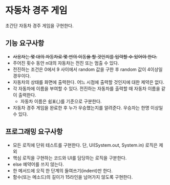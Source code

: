 # 자동차 경주 게임
초간단 자동차 경주 게임을 구현한다.

## 기능 요구사항
- ~~사용자는 몇 대의 자동차로 몇 번의 이동을 할 것인지를 입력할 수 있어야 한다.~~
- 주어진 횟수 동안 n대의 자동차는 전진 또는 멈출 수 있다.
- 전진하는 조건은 0에서 9 사이에서 random 값을 구한 후 random 값이 4이상일 경우이다.
- 자동차의 상태를 화면에 출력한다. 어느 시점에 출력할 것인지에 대한 제약은 없다.
- 각 자동차에 이름을 부여할 수 있다. 전진하는 자동차를 출력할 때 자동차 이름을 같이 출력한다.
    - 자동차 이름은 쉼표(,)를 기준으로 구분한다.
- 자동차 경주 게임을 완료한 후 누가 우승했는지를 알려준다. 우승자는 한명 이상일 수 있다.

## 프로그래밍 요구사항
- 모든 로직에 단위 테스트를 구현한다. 단, UI(System.out, System.in) 로직은 제외
- 핵심 로직을 구현하는 코드와 UI를 담당하는 로직을 구분한다.
- else 예약어를 쓰지 않는다.
- 한 메서드에 오직 한 단계의 들여쓰기(indent)만 한다. 
- 함수(또는 메소드)의 길이가 15라인을 넘어가지 않도록 구현한다.
